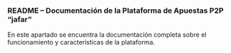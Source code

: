 ### README – Documentación de la Plataforma de Apuestas P2P “jafar”
En este apartado se encuentra la documentación completa sobre el funcionamiento y características de la plataforma.
